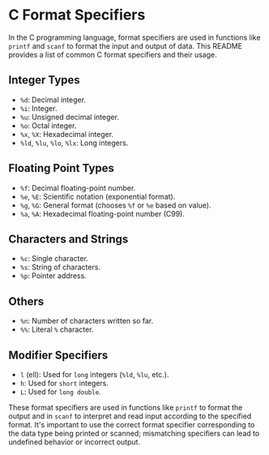 # C Format Specifiers

In the C programming language, format specifiers are used in functions like `printf` and `scanf` to format the input and output of data. This README provides a list of common C format specifiers and their usage.

## Integer Types

- `%d`: Decimal integer.
- `%i`: Integer.
- `%u`: Unsigned decimal integer.
- `%o`: Octal integer.
- `%x`, `%X`: Hexadecimal integer.
- `%ld`, `%lu`, `%lo`, `%lx`: Long integers.

## Floating Point Types

- `%f`: Decimal floating-point number.
- `%e`, `%E`: Scientific notation (exponential format).
- `%g`, `%G`: General format (chooses `%f` or `%e` based on value).
- `%a`, `%A`: Hexadecimal floating-point number (C99).

## Characters and Strings

- `%c`: Single character.
- `%s`: String of characters.
- `%p`: Pointer address.

## Others

- `%n`: Number of characters written so far.
- `%%`: Literal `%` character.

## Modifier Specifiers

- `l` (ell): Used for `long` integers (`%ld`, `%lu`, etc.).
- `h`: Used for `short` integers.
- `L`: Used for `long double`.

These format specifiers are used in functions like `printf` to format the output and in `scanf` to interpret and read input according to the specified format. It's important to use the correct format specifier corresponding to the data type being printed or scanned; mismatching specifiers can lead to undefined behavior or incorrect output.